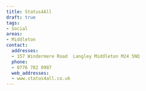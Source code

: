 ```yaml
---
title: Status4All
draft: true
tags:
- Social
areas:
- Middleton
contact:
  addresses:
  - 157 Windermere Road  Langley Middleton M24 5NQ
  phone:
  - 0776 782 0987
  web_addresses:
  - www.status4all.co.uk
---
```


